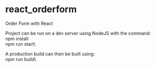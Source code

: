 # react_orderform
Order Form with React


Project can be run on a dev server using NodeJS with the command:\
npm install\
npm run start\

A production build can then be built using:\
npm run build\
